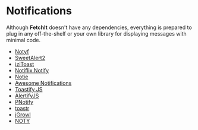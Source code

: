 # Notifications

Although **FetchIt** doesn't have any dependencies, everything is prepared to plug in any off-the-shelf or your own library for displaying messages with minimal code.

<!--@include: ../../parts/notifier.tip.md-->

- [Notyf](/en/components/fetchit/examples/notifications/notyf)
- [SweetAlert2](/en/components/fetchit/examples/notifications/sweetalert2)
- [iziToast](/en/components/fetchit/examples/notifications/izitoast)
- [Notiflix.Notify](/en/components/fetchit/examples/notifications/notiflix-notify)
- [Notie](/en/components/fetchit/examples/notifications/notie)
- [Awesome Notifications](/en/components/fetchit/examples/notifications/awesome-notifications)
- [Toastify JS](/en/components/fetchit/examples/notifications/toastifyjs)
- [AlertifyJS](/en/components/fetchit/examples/notifications/alertifyjs)
- [PNotify](/en/components/fetchit/examples/notifications/pnotify)
- [toastr](/en/components/fetchit/examples/notifications/toastr)
- [jGrowl](/en/components/fetchit/examples/notifications/jgrowl)
- [NOTY](/en/components/fetchit/examples/notifications/noty)
